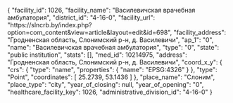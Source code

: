 {
    "facility_id": 1026,
    "facility_name": "Василевичская врачебная амбулатория",
    "district_id": "4-16-0",
    "facility_url": "https:\/\/slncrb.by\/index.php?option=com_content&view=article&layout=edit&id=698",
    "facility_address": "Гродненская область, Слонимский р-н, д. Василевичи",
    "ap_1": "0",
    "name": "Василевичская врачебная амбулатория",
    "type": "0",
    "state": "public institution",
    "stats": [],
    "med_id": 10214975,
    "address": "Гродненская область, Слонимский р-н, д. Василевичи",
    "coord_x_y": {
        "crs": {
            "type": "name",
            "properties": {
                "name": "EPSG:4326"
            }
        },
        "type": "Point",
        "coordinates": [
            25.2739,
            53.1436
        ]
    },
    "place_name": "Слоним",
    "place_type": "city",
    "year_of_closing": null,
    "year_of_opening": "0",
    "healthcare_facility_key": 1026,
    "administrative_division_id": "4-16-0"
}